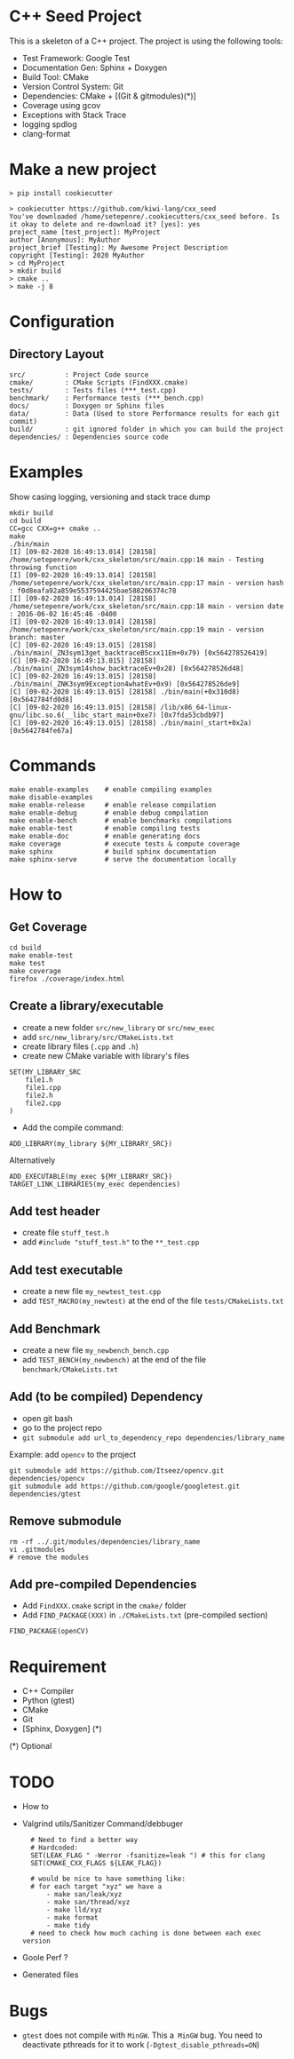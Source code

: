 C++ Seed Project
================

This is a skeleton of a C++ project.
The project is using the following tools:

* Test Framework: Google Test
* Documentation Gen: Sphinx + Doxygen
* Build Tool: CMake
* Version Control System: Git
* Dependencies: CMake + [(Git & gitmodules)(*)]
* Coverage using gcov
* Exceptions with Stack Trace
* logging spdlog
* clang-format


# Make a new project

```
> pip install cookiecutter

> cookiecutter https://github.com/kiwi-lang/cxx_seed
You've downloaded /home/setepenre/.cookiecutters/cxx_seed before. Is it okay to delete and re-download it? [yes]: yes
project_name [test_project]: MyProject
author [Anonymous]: MyAuthor
project_brief [Testing]: My Awesome Project Description
copyright [Testing]: 2020 MyAuthor
> cd MyProject
> mkdir build
> cmake ..
> make -j 8
```


# Configuration

## Directory Layout

    src/          : Project Code source
    cmake/        : CMake Scripts (FindXXX.cmake)
    tests/        : Tests files (***_test.cpp)
    benchmark/    : Performance tests (***_bench.cpp)
    docs/         : Doxygen or Sphinx files
    data/         : Data (Used to store Performance results for each git commit)
    build/        : git ignored folder in which you can build the project
    dependencies/ : Dependencies source code

# Examples

Show casing logging, versioning and stack trace dump

    mkdir build
    cd build
    CC=gcc CXX=g++ cmake ..
    make
    ./bin/main
    [I] [09-02-2020 16:49:13.014] [28158] /home/setepenre/work/cxx_skeleton/src/main.cpp:16 main - Testing throwing function
    [I] [09-02-2020 16:49:13.014] [28158] /home/setepenre/work/cxx_skeleton/src/main.cpp:17 main - version hash  : f0d8eafa92a859e5537594425bae588206374c78
    [I] [09-02-2020 16:49:13.014] [28158] /home/setepenre/work/cxx_skeleton/src/main.cpp:18 main - version date  : 2016-06-02 16:45:46 -0400
    [I] [09-02-2020 16:49:13.014] [28158] /home/setepenre/work/cxx_skeleton/src/main.cpp:19 main - version branch: master
    [C] [09-02-2020 16:49:13.015] [28158] ./bin/main(_ZN3sym13get_backtraceB5cxx11Em+0x79) [0x564278526419]
    [C] [09-02-2020 16:49:13.015] [28158] ./bin/main(_ZN3sym14show_backtraceEv+0x28) [0x564278526d48]
    [C] [09-02-2020 16:49:13.015] [28158] ./bin/main(_ZNK3sym9Exception4whatEv+0x9) [0x564278526de9]
    [C] [09-02-2020 16:49:13.015] [28158] ./bin/main(+0x310d8) [0x5642784fd0d8]
    [C] [09-02-2020 16:49:13.015] [28158] /lib/x86_64-linux-gnu/libc.so.6(__libc_start_main+0xe7) [0x7fda53cbdb97]
    [C] [09-02-2020 16:49:13.015] [28158] ./bin/main(_start+0x2a) [0x5642784fe67a]

# Commands

    make enable-examples    # enable compiling examples
    make disable-examples
    make enable-release     # enable release compilation
    make enable-debug       # enable debug compilation
    make enable-bench       # enable benchmarks compilations
    make enable-test        # enable compiling tests
    make enable-doc         # enable generating docs
    make coverage           # execute tests & compute coverage
    make sphinx             # build sphinx documentation
    make sphinx-serve       # serve the documentation locally

# How to

## Get Coverage

```
cd build
make enable-test
make test
make coverage
firefox ./coverage/index.html
```

## Create a library/executable

* create a new folder `src/new_library` or `src/new_exec`
* add `src/new_library/src/CMakeLists.txt`
* create library files (`.cpp` and `.h`)
* create new CMake variable with library's files

```
SET(MY_LIBRARY_SRC
    file1.h
    file1.cpp
    file2.h
    file2.cpp
)
```

* Add the compile command:

```
ADD_LIBRARY(my_library ${MY_LIBRARY_SRC})
```

Alternatively

```
ADD_EXECUTABLE(my_exec ${MY_LIBRARY_SRC})
TARGET_LINK_LIBRARIES(my_exec dependencies)
```

## Add test header

* create file `stuff_test.h`
* add `#include "stuff_test.h"` to the `**_test.cpp`

## Add test executable

* create a new file `my_newtest_test.cpp`
* add `TEST_MACRO(my_newtest)` at the end of the file `tests/CMakeLists.txt`

## Add Benchmark

* create a new file `my_newbench_bench.cpp`
* add `TEST_BENCH(my_newbench)` at the end of the file `benchmark/CMakeLists.txt`

## Add (to be compiled) Dependency

* open git bash
* go to the project repo
* `git submodule add url_to_dependency_repo dependencies/library_name`

Example: add `opencv` to the project

    git submodule add https://github.com/Itseez/opencv.git dependencies/opencv
    git submodule add https://github.com/google/googletest.git dependencies/gtest

## Remove submodule

    rm -rf ../.git/modules/dependencies/library_name
    vi .gitmodules
    # remove the modules


## Add pre-compiled Dependencies

* Add `FindXXX.cmake` script in the `cmake/` folder
* Add `FIND_PACKAGE(XXX)` in `./CMakeLists.txt`  (pre-compiled section)

```
FIND_PACKAGE(openCV)
```

# Requirement

* C++ Compiler
* Python (gtest)
* CMake
* Git
* [Sphinx, Doxygen] (*)

(*) Optional


TODO
====

* How to
* Valgrind utils/Sanitizer Command/debbuger

        # Need to find a better way
        # Hardcoded:
        SET(LEAK_FLAG " -Werror -fsanitize=leak ") # this for clang
        SET(CMAKE_CXX_FLAGS ${LEAK_FLAG})

        # would be nice to have something like:
        # for each target "xyz" we have a
            - make san/leak/xyz
            - make san/thread/xyz
            - make lld/xyz
            - make format
            - make tidy
        # need to check how much caching is done between each exec version

* Goole Perf ?
* Generated files

Bugs
====

* `gtest` does not compile with `MinGW`. This a` MinGW` bug. You need to deactivate
pthreads for it to work (`-Dgtest_disable_pthreads=ON`)

